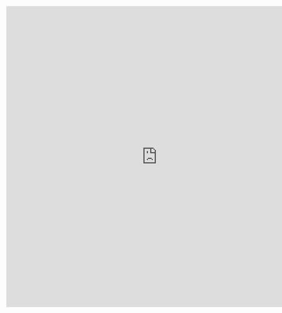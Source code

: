 <html>
<head>
  <title>Get Out</title>
 </head>
<body>
<iframe src="https://giphy.com/embed/ocuQpTqeFlDOP4fFJI" width="800" height="800" frameBorder="0" class="giphy-embed" allowFullScreen></iframe><p><a href="https://giphy.com/gifs/paxful-fixing-under-maintenance-site-ocuQpTqeFlDOP4fFJI"></a></p>
</body>
</html>
